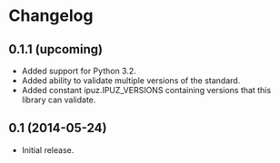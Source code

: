 Changelog
=========

## 0.1.1 (upcoming)

* Added support for Python 3.2.
* Added ability to validate multiple versions of the standard.
* Added constant ipuz.IPUZ_VERSIONS containing versions that this library can validate.

## 0.1 (2014-05-24)

* Initial release.
